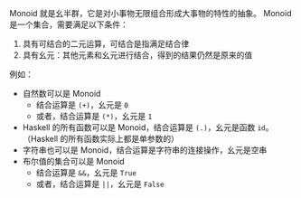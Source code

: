 Monoid 就是幺半群，它是对小事物无限组合形成大事物的特性的抽象。
Monoid 是一个集合，需要满足以下条件：

1. 具有可结合的二元运算，可结合是指满足结合律
2. 具有幺元：其他元素和幺元进行结合，得到的结果仍然是原来的值

例如：

- 自然数可以是 Monoid
   - 结合运算是 `(+)`，幺元是 `0` 
   - 或者，结合运算是 `(*)`，幺元是 `1`
- Haskell 的所有函数可以是 Monoid，结合运算是 `(.)`，幺元是函数 `id`。（Haskell 的所有函数实际上都是单参数的）
- 字符串也可以是 Monoid，结合运算是字符串的连接操作，幺元是空串
- 布尔值的集合可以是 Monoid
   - 结合运算是 `&&`，幺元是 `True`
   - 或者，结合运算是 `||`，幺元是 `False` 


